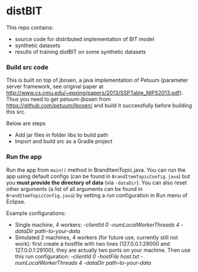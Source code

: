 # distBIT
This repo contains:
+ source code for distributed implementation of BIT model
+ synthetic datasets
+ results of training distBIT on some synthetic datasets

### Build src code
This is built on top of jbosen, a java implementation of Petuum (parameter server framework, see original paper at http://www.cs.cmu.edu/~epxing/papers/2013/SSPTable_NIPS2013.pdf). Thus you need to get petuum-jbosen from https://github.com/petuum/jbosen/ and build it successfully before building this src.

Below are steps
+ Add jar files in folder libs to build path
+ Import and build src as a Gradle project

### Run the app
Run the app from `main()` method in BrandItemTopic.java. You can run the app using default configs (can be found in `BrandItemTopicConfig.java`) but you __must provide the directory of data__ (via `-dataDir`). You can also reset other arguments (a list of all arguments can be found in `BrandItemTopicConfig.java`) by setting a run configuration in Run menu of Eclipse.

Example configurations:
+ Single machine, 4 workers:  _-clientId 0 -numLocalWorkerThreads 4 -dataDir path-to-your-data_
+ Simulated 2 machines, 4 workers (for future use, currently still not work): first create a hostfile with two lines (127.0.0.1:29000 and 127.0.0.1:29100), they are actually two ports on your machine. Then use this run configuration:  _-clientId 0 -hostFile host.txt -numLocalWorkerThreads 4 -dataDir path-to-your-data_
